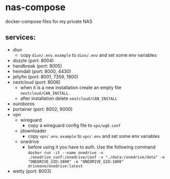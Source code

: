 # nas-compose
docker-compose files for my private NAS

## services:

- diun
  - copy `diun/.env.example` to `diun/.env` and set some env variables
- dozzle (port: 8004)
- handbreak (port: 8005)
- heimdall (port: 8000, 4430)
- jellyfin (port: 8001, 7359, 1900)
- nextcloud (port: 8006)
  - when it is a new installation create an empty file `nextcloud/CAN_INSTALL`.
  - after installation delete `nextcloud/CAN_INSTALL`
- ouroboros
- portainer (port: 8002, 9000)
- vpn
  - wireguard
    - copy a wireguard config file to `vpn/wg0.conf`
  - jdownloader
    - copy `vpn/.env.example` to `vpn/.env` and set some env variables
  - onedrive
    - before using it you have to auth. Use the following command `docker run -it --name onedrive -v ./onedrive_conf:/onedrive/conf -v "./data:/onedrive/data" -e "ONEDRIVE_UID:1000" -e "ONEDRIVE_GID:1000" driveone/onedrive:latest`
- wetty (port: 8003)
